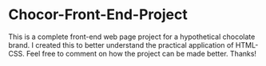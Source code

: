 # Chocor-Front-End-Project
This is a complete front-end web page project for a hypothetical chocolate brand. I created this to better understand the practical application of HTML-CSS. Feel free to comment on how the project can be made better. Thanks!
